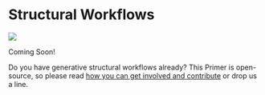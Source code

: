 # Structural Workflows

![](../.gitbook/assets/workflows2.png)

Coming Soon!

Do you have generative structural workflows already? This Primer is open-source, so please read [how you can get involved and contribute](https://refineryprimer.dynamobim.org/#open-source) or drop us a line.



